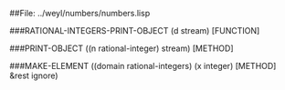 
##File: ../weyl/numbers/numbers.lisp 


###RATIONAL-INTEGERS-PRINT-OBJECT (d stream)                         [FUNCTION]

###PRINT-OBJECT ((n rational-integer) stream)                          [METHOD]

###MAKE-ELEMENT ((domain rational-integers) (x integer)                [METHOD]
               &rest ignore)
